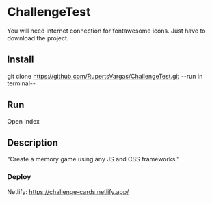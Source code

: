 # ChallengeTest

You will need internet connection for fontawesome icons.
Just have to download the project.

## Install
git clone https://github.com/RupertsVargas/ChallengeTest.git
--run in terminal--

## Run
Open Index

## Description
"Create a memory game using any JS and CSS frameworks."

### Deploy
Netlify: https://challenge-cards.netlify.app/
